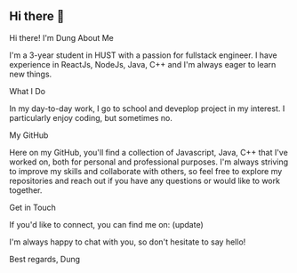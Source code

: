 ## Hi there 👋

Hi there! I'm Dung
About Me

I'm a 3-year student in HUST with a passion for fullstack engineer. I have experience in ReactJs, NodeJs, Java, C++ and I'm always eager to learn new things.

What I Do

In my day-to-day work, I go to school and deveplop project in my interest. I particularly enjoy coding, but sometimes no.

My GitHub

Here on my GitHub, you'll find a collection of Javascript, Java, C++ that I've worked on, both for personal and professional purposes. I'm always striving to improve my skills and collaborate with others, so feel free to explore my repositories and reach out if you have any questions or would like to work together.

Get in Touch

If you'd like to connect, you can find me on: (update)

I'm always happy to chat with you, so don't hesitate to say hello!

Best regards,
Dung
